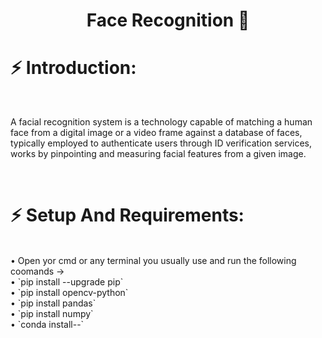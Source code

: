 <h1 align="center"> Face Recognition 👱 </h1>
<h1>⚡ Introduction: </h1><br>
<p>
A facial recognition system is a technology capable of matching a human face from a digital image or a video frame against a database of faces, typically employed to authenticate users through ID verification services, works by pinpointing and measuring facial features from a given image.
</p><br>
<h1>⚡ Setup And Requirements: </h1><br>
• Open yor cmd or any terminal you usually use and run the following coomands →<br>
• `pip install --upgrade pip` <br> 
• `pip install opencv-python` <br>
• `pip install pandas` <br> 
• `pip install numpy` <br>
• `conda install--` <br>
